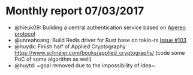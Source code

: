 # Monthly report 07/03/2017

- @hieuk09: Building a central authentication service based on [Apereo protocol](https://apereo.github.io/cas/4.2.x/installation/Service-Management.html)
- @unreahoang: Build Redis driver for Rust base on tokio-rs [Issue #103](https://github.com/mitsuhiko/redis-rs/issues/103)
- @huydx: Finish half of Applied Cryptography https://www.schneier.com/books/applied_cryptography/ (code some PoC of some algorithm as well)
- @huytd: ~goal removed due to the impossibility of idea~
